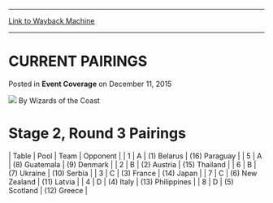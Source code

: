 
---
[Link to Wayback Machine](https://web.archive.org/web/20220630013855/https://magic.wizards.com/en/events/coverage/2015WMC/current-pairings)

[_metadata_:author]:- "Wizards of the Coast"
[_metadata_:description]:- "Stage 2, Round 3 Pairings  Table Pool Team Opponent 1 A (1) Belarus (16) Paraguay 5 A (8) Guatemala (9) Denmark 2 B (2) Austria (15) Thailand 6 B (7) Ukraine (10) Serbia 3 C (3) France (14) Japan 7 C (6) New Zealand (11) Latvia 4 D (4) Italy (13) Philippines 8 D (5) Scotland (12) Greece"
[_metadata_:generator]:- "Drupal 7 (http://drupal.org)"
[_metadata_:node]:- "939421"
[_metadata_:publish_date]:- "2015-12-11"
[_metadata_:source]:- "div-main-content"
[_metadata_:title]:- "CURRENT PAIRINGS"
[_metadata_:wayback_capture_timestamp]:- "2022-06-30 01:38:55"
[_metadata_:wayback_raw_url]:- "https://web.archive.org/web/20220630013855id_/https://magic.wizards.com/en/events/coverage/2015WMC/current-pairings"
[_metadata_:wayback_url]:- "https://magic.wizards.com/en/events/coverage/2015WMC/current-pairings"
---


CURRENT PAIRINGS
================



 Posted in **Event Coverage**
 on December 11, 2015 






![](https://media.magic.wizards.com/styles/auth_small/public/images/person/wizards_author.jpg)
By Wizards of the Coast











Stage 2, Round 3 Pairings
=========================




| Table | Pool | Team | Opponent |
| 1 | A | (1) Belarus | (16) Paraguay |
| 5 | A | (8) Guatemala | (9) Denmark |
| 2 | B | (2) Austria | (15) Thailand |
| 6 | B | (7) Ukraine | (10) Serbia |
| 3 | C | (3) France | (14) Japan |
| 7 | C | (6) New Zealand | (11) Latvia |
| 4 | D | (4) Italy | (13) Philippines |
| 8 | D | (5) Scotland | (12) Greece |







